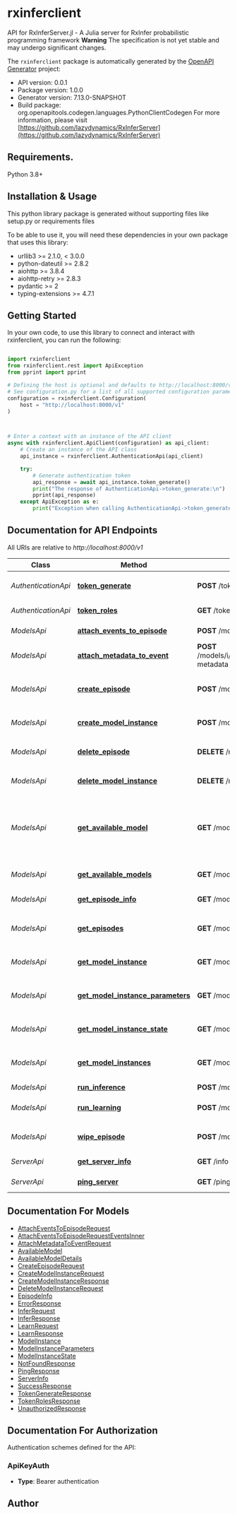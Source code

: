 # rxinferclient
API for RxInferServer.jl - A Julia server for RxInfer probabilistic programming framework **Warning** The specification is not yet stable and may undergo significant changes. 

The `rxinferclient` package is automatically generated by the [OpenAPI Generator](https://openapi-generator.tech) project:

- API version: 0.0.1
- Package version: 1.0.0
- Generator version: 7.13.0-SNAPSHOT
- Build package: org.openapitools.codegen.languages.PythonClientCodegen
For more information, please visit [https://github.com/lazydynamics/RxInferServer](https://github.com/lazydynamics/RxInferServer)

## Requirements.

Python 3.8+

## Installation & Usage

This python library package is generated without supporting files like setup.py or requirements files

To be able to use it, you will need these dependencies in your own package that uses this library:

* urllib3 >= 2.1.0, < 3.0.0
* python-dateutil >= 2.8.2
* aiohttp >= 3.8.4
* aiohttp-retry >= 2.8.3
* pydantic >= 2
* typing-extensions >= 4.7.1

## Getting Started

In your own code, to use this library to connect and interact with rxinferclient,
you can run the following:

```python

import rxinferclient
from rxinferclient.rest import ApiException
from pprint import pprint

# Defining the host is optional and defaults to http://localhost:8000/v1
# See configuration.py for a list of all supported configuration parameters.
configuration = rxinferclient.Configuration(
    host = "http://localhost:8000/v1"
)



# Enter a context with an instance of the API client
async with rxinferclient.ApiClient(configuration) as api_client:
    # Create an instance of the API class
    api_instance = rxinferclient.AuthenticationApi(api_client)

    try:
        # Generate authentication token
        api_response = await api_instance.token_generate()
        print("The response of AuthenticationApi->token_generate:\n")
        pprint(api_response)
    except ApiException as e:
        print("Exception when calling AuthenticationApi->token_generate: %s\n" % e)

```

## Documentation for API Endpoints

All URIs are relative to *http://localhost:8000/v1*

Class | Method | HTTP request | Description
------------ | ------------- | ------------- | -------------
*AuthenticationApi* | [**token_generate**](docs/AuthenticationApi.md#token_generate) | **POST** /token/generate | Generate authentication token
*AuthenticationApi* | [**token_roles**](docs/AuthenticationApi.md#token_roles) | **GET** /token/roles | Get token roles
*ModelsApi* | [**attach_events_to_episode**](docs/ModelsApi.md#attach_events_to_episode) | **POST** /models/i/{instance_id}/episodes/{episode_name}/attach-events | Attach events to an episode
*ModelsApi* | [**attach_metadata_to_event**](docs/ModelsApi.md#attach_metadata_to_event) | **POST** /models/i/{instance_id}/episodes/{episode_name}/events/{event_id}/attach-metadata | Attach metadata to an event
*ModelsApi* | [**create_episode**](docs/ModelsApi.md#create_episode) | **POST** /models/i/{instance_id}/create-episode | Create a new episode for a model instance
*ModelsApi* | [**create_model_instance**](docs/ModelsApi.md#create_model_instance) | **POST** /models/create-instance | Create a new model instance
*ModelsApi* | [**delete_episode**](docs/ModelsApi.md#delete_episode) | **DELETE** /models/i/{instance_id}/episodes/{episode_name} | Delete an episode for a model
*ModelsApi* | [**delete_model_instance**](docs/ModelsApi.md#delete_model_instance) | **DELETE** /models/i/{instance_id} | Delete a model instance
*ModelsApi* | [**get_available_model**](docs/ModelsApi.md#get_available_model) | **GET** /models/available/{model_name} | Get information about a specific model available for creation
*ModelsApi* | [**get_available_models**](docs/ModelsApi.md#get_available_models) | **GET** /models/available | Get models available for creation
*ModelsApi* | [**get_episode_info**](docs/ModelsApi.md#get_episode_info) | **GET** /models/i/{instance_id}/episodes/{episode_name} | Get episode information
*ModelsApi* | [**get_episodes**](docs/ModelsApi.md#get_episodes) | **GET** /models/i/{instance_id}/episodes | Get all episodes for a model instance
*ModelsApi* | [**get_model_instance**](docs/ModelsApi.md#get_model_instance) | **GET** /models/i/{instance_id} | Get model instance information
*ModelsApi* | [**get_model_instance_parameters**](docs/ModelsApi.md#get_model_instance_parameters) | **GET** /models/i/{instance_id}/parameters | Get the parameters of a model instance
*ModelsApi* | [**get_model_instance_state**](docs/ModelsApi.md#get_model_instance_state) | **GET** /models/i/{instance_id}/state | Get the state of a model instance
*ModelsApi* | [**get_model_instances**](docs/ModelsApi.md#get_model_instances) | **GET** /models/instances | Get all created model instances
*ModelsApi* | [**run_inference**](docs/ModelsApi.md#run_inference) | **POST** /models/i/{instance_id}/infer | Run inference
*ModelsApi* | [**run_learning**](docs/ModelsApi.md#run_learning) | **POST** /models/i/{instance_id}/learn | Learn from previous observations
*ModelsApi* | [**wipe_episode**](docs/ModelsApi.md#wipe_episode) | **POST** /models/i/{instance_id}/episodes/{episode_name}/wipe | Wipe all events from an episode
*ServerApi* | [**get_server_info**](docs/ServerApi.md#get_server_info) | **GET** /info | Get server information
*ServerApi* | [**ping_server**](docs/ServerApi.md#ping_server) | **GET** /ping | Health check endpoint


## Documentation For Models

 - [AttachEventsToEpisodeRequest](docs/AttachEventsToEpisodeRequest.md)
 - [AttachEventsToEpisodeRequestEventsInner](docs/AttachEventsToEpisodeRequestEventsInner.md)
 - [AttachMetadataToEventRequest](docs/AttachMetadataToEventRequest.md)
 - [AvailableModel](docs/AvailableModel.md)
 - [AvailableModelDetails](docs/AvailableModelDetails.md)
 - [CreateEpisodeRequest](docs/CreateEpisodeRequest.md)
 - [CreateModelInstanceRequest](docs/CreateModelInstanceRequest.md)
 - [CreateModelInstanceResponse](docs/CreateModelInstanceResponse.md)
 - [DeleteModelInstanceRequest](docs/DeleteModelInstanceRequest.md)
 - [EpisodeInfo](docs/EpisodeInfo.md)
 - [ErrorResponse](docs/ErrorResponse.md)
 - [InferRequest](docs/InferRequest.md)
 - [InferResponse](docs/InferResponse.md)
 - [LearnRequest](docs/LearnRequest.md)
 - [LearnResponse](docs/LearnResponse.md)
 - [ModelInstance](docs/ModelInstance.md)
 - [ModelInstanceParameters](docs/ModelInstanceParameters.md)
 - [ModelInstanceState](docs/ModelInstanceState.md)
 - [NotFoundResponse](docs/NotFoundResponse.md)
 - [PingResponse](docs/PingResponse.md)
 - [ServerInfo](docs/ServerInfo.md)
 - [SuccessResponse](docs/SuccessResponse.md)
 - [TokenGenerateResponse](docs/TokenGenerateResponse.md)
 - [TokenRolesResponse](docs/TokenRolesResponse.md)
 - [UnauthorizedResponse](docs/UnauthorizedResponse.md)


<a id="documentation-for-authorization"></a>
## Documentation For Authorization


Authentication schemes defined for the API:
<a id="ApiKeyAuth"></a>
### ApiKeyAuth

- **Type**: Bearer authentication


## Author




